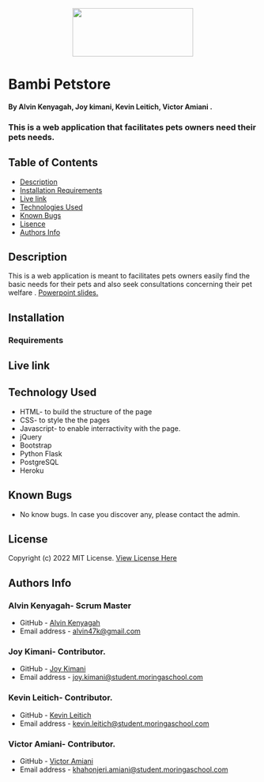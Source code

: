 <div id="header" align="center">
  <img src="https://c.tenor.com/VpXcR-FH6GoAAAAj/mydoodlesateme-pomeranian.gif" width="244" height="98"/>
</div>

# Bambi Petstore
#### By Alvin Kenyagah, Joy kimani, Kevin Leitich, Victor Amiani .
### This is a web application that facilitates pets owners need their pets needs.

## Table of Contents
+ [Description](#description)
+ [Installation Requirements](#installation)
+ [Live link](#link)
+ [Technologies Used](#technology)
+ [Known Bugs](#bugs)
+ [Lisence](#lisence)
+ [Authors Info](#author)

## Description

This is a web application is meant to facilitates pets owners easily find the basic needs for their pets and also seek consultations concerning their pet welfare . [Powerpoint slides.](https://docs.google.com/presentation/d/1RqccBQOWLDmqyodjcmppOMw_SWrikClm9EavVq1KudA/edit#slide=id.gd5b09a965_5_0)


## Installation 
### Requirements





## Live link


## Technology Used
* HTML- to build the structure of the page
* CSS- to style the the pages
* Javascript- to enable interractivity with the page.
* jQuery
* Bootstrap
* Python Flask
* PostgreSQL
* Heroku




## Known Bugs
* No know bugs. In case you discover any, please contact the admin.

## License

Copyright (c) 2022 MIT License. [View License Here](LICENSE)



## Authors Info

### Alvin Kenyagah- Scrum Master
* GitHub - [Alvin Kenyagah](https://github.com/alvinkenyagah)
* Email address - [alvin47k@gmail.com](mailto:alvin47k@gmail.com)

### Joy Kimani- Contributor.
* GitHub - [Joy Kimani](https://github.com/JoyChristine)
* Email address - [joy.kimani@student.moringaschool.com](mailto:joy.kimani@student.moringaschool.com)
### Kevin Leitich- Contributor.
* GitHub - [Kevin Leitich](https://github.com/kLeitich)
* Email address - [kevin.leitich@student.moringaschool.com](mailto:kevin.leitich@student.moringaschool.com)
### Victor Amiani- Contributor.
* GitHub - [Victor Amiani](https://github.com/amianivictor)
* Email address - [khahonjeri.amiani@student.moringaschool.com](mailto:khahonjeri.amiani@student.moringaschool.com)

